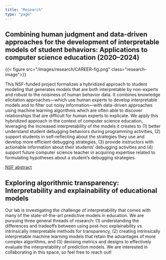 ```yaml
---
title: "Research"
type: "page"
---
```


## Combining human judgment and data-driven approaches for the development of interpretable models of student behaviors: Applications to computer science education (2020–2024)

{{< figure src="/images/research/CAREER-fig.png" class="research-image">}}

This NSF-funded project formalizes a hybridized approach to student modeling that generates models that are both interpretable by non-experts and robust to the noisiness of human behavior data. It combines knowledge elicitation approaches—which use human experts to develop interpretable models and to filter out noisy information—with data-driven approaches using machine learning algorithms which are often able to discover relationships that are difficult for human experts to explicate. We apply this hybridized approach in the context of computer science education, leveraging the increased interpretability of the models it creates to (1) better understand student debugging behaviors during programming activities, (2) support students in self-reflecting about the strategies they use and develop more efficient debugging strategies, (3) provide instructors with actionable information about their students’ debugging activities and (4) support future computer science teacher in acquiring expertise related to formulating hypotheses about a student’s debugging strategies.

[NSF abstract](https://www.nsf.gov/awardsearch/showAward?AWD_ID=1942962)


## Exploring algorithmic transparency: Interpretability and explainability of educational models

Our lab is investigating the challenge of interpretability that comes with many of the state-of-the-art predictive models in education. We are pursuing three general threads of research: (1) understanding the differences and tradeoffs between using post-hoc explainability vs. intrinsically interpretable methods for transparency, (2) creating intrinsically interpretable machine learning models that retain the advantages of more complex algorithms, and (3) devising metrics and designs to effectively evaluate the interpretability of prediction models. We are interested in collaborating in this space, so feel free to reach out!
